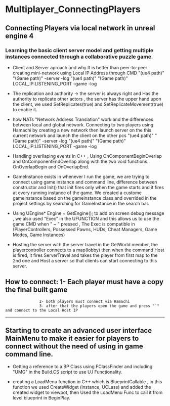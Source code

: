 #   Multiplayer_ConnectingPlayers
##  Connecting Players via local network in unreal engine 4

### Learning the basic client server model and getting multiple instances connected through a collaborative puzzle game.


* Client and Server aproach and why It is better than peer-to-peer 
  creating mini-network using Local IP Address through CMD "(ue4 path)" "(Game path)" -server -log
  "(ue4 path)" "(Game path)" LOCAL_IP:LISTENING_PORT -game -log

* The replication and authority -> the server is always right and Has the authority to replicate other actors , the server has the upper hand 
  upon the client, we used SetReplicates(true) and SetReplicateMovement(true) to enable it.

* how NATs "Network Address Translation" work and the differences between local and global network. Connecting to two players using Hamachi by creating a new network then launch server on the this current network and launch the 
  client on the other pcs "(ue4 path)" "(Game path)" -server -log
  "(ue4 path)" "(Game path)" LOCAL_IP:LISTENING_PORT -game -log

* Handling overllaping events in C++ , Using OnComponentBeginOverlap and OnComponentEndOverlap along with the two void functions OnOverlapBegin and OnOverlapEnd.

* GameInstance exists in whenever I run the game, we are trying to connect using game instance and command line, difference between constructor and Init() that init fires only when the game starts and it fires
  at every running instance of the game. We created a custome gameinstance based on the gameinstance class and overrided in the project settings by searching for GameInstance in the search bar.

* Using UEngine* Engine = GetEngine(); to add on screen debug message , we also used "Exec" in the UFUNCTION  and this allows us to use the game CMD when " ~ " pressed , The Exec is compatible in
  (PlayerControllers, Possessed Pawns, HUDs, Cheat Managers, Game Modes, Game Instances)

* Hosting the server with the server travel in the GetWorld member, the playercontroller connects to a map(lobby) then when the command Host is fired, it fires ServerTravel and takes the player from first map to the 2nd one and Host  a server so that clients can start connecting to this server.

## How to connect: 1- Each player must have a copy the final built game
				   2- both players must connect via Hamachi 
				   3- after that the players open the game and press "`" and connect to the Local Host IP
__________________________________________________________________________________________________________________________________________________________________________________________________________________________________________

## Starting to create an advanced user interface MainMenu to make it easier for players to connect without the need of using in game command line.  

* Getting a reference to a BP Class using FClassFinder and including "UMG" in the Build.CS script to use U.I Functionality.

* creating a LoadMenu function in C++ which is BlueprintCallable , in this function we used CreateWidget (instance, UCLass)  and added the created widget to viewpot, then Used the LoadMenu Func to call it from level blueprint in BeginPlay. 